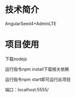 # 技术简介
AngularSeed4+AdminLTE

# 项目使用
下载nodejs

运行指令npm install下载相关依赖

运行指令npm start即可运行此项目

端口：localhost:5555/


